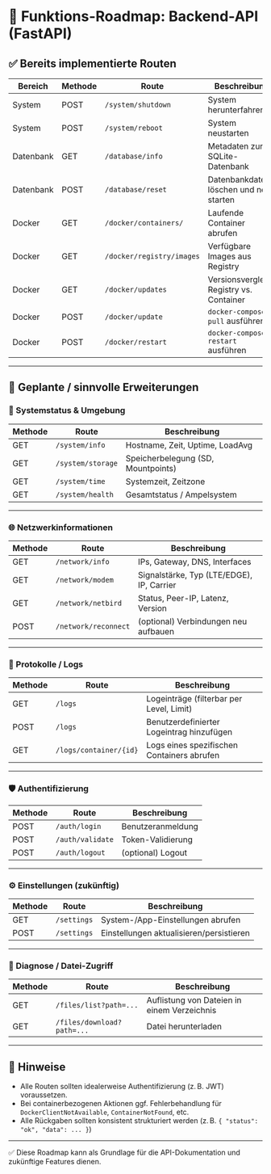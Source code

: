# 📌 Funktions-Roadmap: Backend-API (FastAPI)

## ✅ Bereits implementierte Routen

| Bereich         | Methode | Route                          | Beschreibung                          |
|----------------|---------|---------------------------------|----------------------------------------|
| System          | POST    | `/system/shutdown`             | System herunterfahren                 |
| System          | POST    | `/system/reboot`               | System neustarten                     |
| Datenbank       | GET     | `/database/info`               | Metadaten zur SQLite-Datenbank        |
| Datenbank       | POST    | `/database/reset`              | Datenbankdatei löschen und neu starten |
| Docker          | GET     | `/docker/containers/`          | Laufende Container abrufen            |
| Docker          | GET     | `/docker/registry/images`      | Verfügbare Images aus Registry        |
| Docker          | GET     | `/docker/updates`              | Versionsvergleich Registry vs. Container |
| Docker          | POST    | `/docker/update`               | `docker-compose pull` ausführen       |
| Docker          | POST    | `/docker/restart`              | `docker-compose restart` ausführen    |

---

## 🧩 Geplante / sinnvolle Erweiterungen

### 🔧 Systemstatus & Umgebung

| Methode | Route               | Beschreibung                                  |
|---------|---------------------|-----------------------------------------------|
| GET     | `/system/info`      | Hostname, Zeit, Uptime, LoadAvg               |
| GET     | `/system/storage`   | Speicherbelegung (SD, Mountpoints)            |
| GET     | `/system/time`      | Systemzeit, Zeitzone                          |
| GET     | `/system/health`    | Gesamtstatus / Ampelsystem                    |

---

### 🌐 Netzwerkinformationen

| Methode | Route                 | Beschreibung                                |
|---------|-----------------------|---------------------------------------------|
| GET     | `/network/info`       | IPs, Gateway, DNS, Interfaces               |
| GET     | `/network/modem`      | Signalstärke, Typ (LTE/EDGE), IP, Carrier   |
| GET     | `/network/netbird`    | Status, Peer-IP, Latenz, Version            |
| POST    | `/network/reconnect`  | (optional) Verbindungen neu aufbauen        |

---

### 📜 Protokolle / Logs

| Methode | Route                       | Beschreibung                                   |
|---------|-----------------------------|------------------------------------------------|
| GET     | `/logs`                     | Logeinträge (filterbar per Level, Limit)       |
| POST    | `/logs`                     | Benutzerdefinierter Logeintrag hinzufügen      |
| GET     | `/logs/container/{id}`      | Logs eines spezifischen Containers abrufen     |

---

### 🛡️ Authentifizierung

| Methode | Route              | Beschreibung                        |
|---------|--------------------|-------------------------------------|
| POST    | `/auth/login`      | Benutzeranmeldung                   |
| POST    | `/auth/validate`   | Token-Validierung                   |
| POST    | `/auth/logout`     | (optional) Logout                   |

---

### ⚙️ Einstellungen (zukünftig)

| Methode | Route         | Beschreibung                               |
|---------|---------------|--------------------------------------------|
| GET     | `/settings`   | System-/App-Einstellungen abrufen          |
| POST    | `/settings`   | Einstellungen aktualisieren/persistieren  |

---

### 🧪 Diagnose / Datei-Zugriff

| Methode | Route                        | Beschreibung                             |
|---------|------------------------------|------------------------------------------|
| GET     | `/files/list?path=...`       | Auflistung von Dateien in einem Verzeichnis |
| GET     | `/files/download?path=...`   | Datei herunterladen                      |

---

## 📘 Hinweise

- Alle Routen sollten idealerweise Authentifizierung (z. B. JWT) voraussetzen.
- Bei containerbezogenen Aktionen ggf. Fehlerbehandlung für `DockerClientNotAvailable`, `ContainerNotFound`, etc.
- Alle Rückgaben sollten konsistent strukturiert werden (z. B. `{ "status": "ok", "data": ... }`)

---

✅ Diese Roadmap kann als Grundlage für die API-Dokumentation und zukünftige Features dienen.
